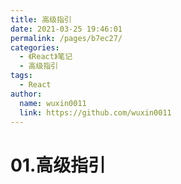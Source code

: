 ```yaml
---
title: 高级指引
date: 2021-03-25 19:46:01
permalink: /pages/b7ec27/
categories: 
  - 《React》笔记
  - 高级指引
tags: 
  - React
author: 
  name: wuxin0011
  link: https://github.com/wuxin0011
---
```

# 01.高级指引
